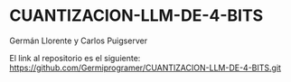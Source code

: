 # CUANTIZACION-LLM-DE-4-BITS

Germán Llorente y Carlos Puigserver

El link al repositorio es el siguiente: https://github.com/Germiprogramer/CUANTIZACION-LLM-DE-4-BITS.git
